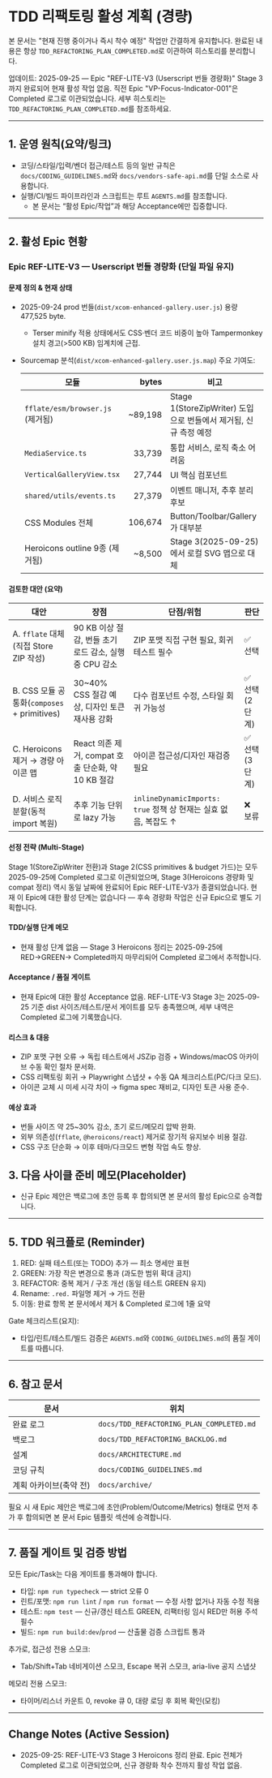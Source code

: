 # TDD 리팩토링 활성 계획 (경량)

본 문서는 "현재 진행 중이거나 즉시 착수 예정" 작업만 간결하게 유지합니다. 완료된
내용은 항상 `TDD_REFACTORING_PLAN_COMPLETED.md`로 이관하여 히스토리를
분리합니다.

업데이트: 2025-09-25 — Epic "REF-LITE-V3 (Userscript 번들 경량화)" Stage 3까지
완료되어 현재 활성 작업 없음. 직전 Epic "VP-Focus-Indicator-001"은 Completed
로그로 이관되었습니다. 세부 히스토리는 `TDD_REFACTORING_PLAN_COMPLETED.md`를
참조하세요.

---

## 1. 운영 원칙(요약/링크)

- 코딩/스타일/입력/벤더 접근/테스트 등의 일반 규칙은
  `docs/CODING_GUIDELINES.md`와 `docs/vendors-safe-api.md`를 단일 소스로
  사용합니다.
- 실행/CI/빌드 파이프라인과 스크립트는 루트 `AGENTS.md`를 참조합니다.
  - 본 문서는 “활성 Epic/작업”과 해당 Acceptance에만 집중합니다.

---

## 2. 활성 Epic 현황

### Epic REF-LITE-V3 — Userscript 번들 경량화 (단일 파일 유지)

#### 문제 정의 & 현재 상태

- 2025-09-24 prod 번들(`dist/xcom-enhanced-gallery.user.js`) 용량 477,525 byte.
  - Terser minify 적용 상태에서도 CSS·벤더 코드 비중이 높아 Tampermonkey 설치
    경고(>500 KB) 임계치에 근접.
- Sourcemap 분석(`dist/xcom-enhanced-gallery.user.js.map`) 주요 기여도:

  | 모듈                             |   bytes | 비고                                                             |
  | -------------------------------- | ------: | ---------------------------------------------------------------- |
  | `fflate/esm/browser.js` (제거됨) | ~89,198 | Stage 1(StoreZipWriter) 도입으로 번들에서 제거됨, 신규 측정 예정 |
  | `MediaService.ts`                |  33,739 | 통합 서비스, 로직 축소 어려움                                    |
  | `VerticalGalleryView.tsx`        |  27,744 | UI 핵심 컴포넌트                                                 |
  | `shared/utils/events.ts`         |  27,379 | 이벤트 매니저, 추후 분리 후보                                    |
  | CSS Modules 전체                 | 106,674 | Button/Toolbar/Gallery가 대부분                                  |
  | Heroicons outline 9종 (제거됨)   |  ~8,500 | Stage 3(2025-09-25)에서 로컬 SVG 맵으로 대체                     |

#### 검토한 대안 (요약)

| 대안                                        | 장점                                                   | 단점/위험                                                       | 판단            |
| ------------------------------------------- | ------------------------------------------------------ | --------------------------------------------------------------- | --------------- |
| A. `fflate` 대체(직접 Store ZIP 작성)       | 90 KB 이상 절감, 번들 초기 로드 감소, 실행 중 CPU 감소 | ZIP 포맷 직접 구현 필요, 회귀 테스트 필수                       | ✅ 선택         |
| B. CSS 모듈 공통화(`composes` + primitives) | 30~40% CSS 절감 예상, 디자인 토큰 재사용 강화          | 다수 컴포넌트 수정, 스타일 회귀 가능성                          | ✅ 선택 (2단계) |
| C. Heroicons 제거 → 경량 아이콘 맵          | React 의존 제거, compat 호출 단순화, 약 10 KB 절감     | 아이콘 접근성/디자인 재검증 필요                                | ✅ 선택 (3단계) |
| D. 서비스 로직 분할(동적 import 복원)       | 추후 기능 단위로 lazy 가능                             | `inlineDynamicImports: true` 정책 상 현재는 실효 없음, 복잡도 ↑ | ❌ 보류         |

#### 선정 전략 (Multi-Stage)

Stage 1(StoreZipWriter 전환)과 Stage 2(CSS primitives & budget 가드)는 모두
2025-09-25에 Completed 로그로 이관되었으며, Stage 3(Heroicons 경량화 및 compat
정리) 역시 동일 날짜에 완료되어 Epic REF-LITE-V3가 종결되었습니다. 현재 이
Epic에 대한 활성 단계는 없습니다 — 후속 경량화 작업은 신규 Epic으로 별도
기획합니다.

#### TDD/실행 단계 메모

- 현재 활성 단계 없음 — Stage 3 Heroicons 정리는 2025-09-25에 RED→GREEN→
  Completed까지 마무리되어 Completed 로그에서 추적합니다.

#### Acceptance / 품질 게이트

- 현재 Epic에 대한 활성 Acceptance 없음. REF-LITE-V3 Stage 3는 2025-09-25 기준
  dist 사이즈/테스트/문서 게이트를 모두 충족했으며, 세부 내역은 Completed 로그에
  기록했습니다.

#### 리스크 & 대응

- ZIP 포맷 구현 오류 → 독립 테스트에서 JSZip 검증 + Windows/macOS 아카이브 수동
  확인 절차 문서화.
- CSS 리팩토링 회귀 → Playwright 스냅샷 + 수동 QA 체크리스트(PC/다크 모드).
- 아이콘 교체 시 미세 시각 차이 → figma spec 재비교, 디자인 토큰 사용 준수.

#### 예상 효과

- 번들 사이즈 약 25~30% 감소, 초기 로드/메모리 압박 완화.
- 외부 의존성(`fflate`, `@heroicons/react`) 제거로 장기적 유지보수 비용 절감.
- CSS 구조 단순화 → 이후 테마/다크모드 변형 작업 속도 향상.

## 3. 다음 사이클 준비 메모(Placeholder)

- 신규 Epic 제안은 백로그에 초안 등록 후 합의되면 본 문서의 활성 Epic으로
  승격합니다.

---

## 5. TDD 워크플로 (Reminder)

1. RED: 실패 테스트(또는 TODO) 추가 — 최소 명세만 표현
2. GREEN: 가장 작은 변경으로 통과 (과도한 범위 확대 금지)
3. REFACTOR: 중복 제거 / 구조 개선 (동일 테스트 GREEN 유지)
4. Rename: `.red.` 파일명 제거 → 가드 전환
5. 이동: 완료 항목 본 문서에서 제거 & Completed 로그에 1줄 요약

Gate 체크리스트(요지):

- 타입/린트/테스트/빌드 검증은 `AGENTS.md`와 `CODING_GUIDELINES.md`의 품질
  게이트를 따릅니다.

---

## 6. 참고 문서

| 문서                   | 위치                                     |
| ---------------------- | ---------------------------------------- |
| 완료 로그              | `docs/TDD_REFACTORING_PLAN_COMPLETED.md` |
| 백로그                 | `docs/TDD_REFACTORING_BACKLOG.md`        |
| 설계                   | `docs/ARCHITECTURE.md`                   |
| 코딩 규칙              | `docs/CODING_GUIDELINES.md`              |
| 계획 아카이브(축약 전) | `docs/archive/`                          |

필요 시 새 Epic 제안은 백로그에 초안(Problem/Outcome/Metrics) 형태로 먼저 추가
후 합의되면 본 문서 Epic 템플릿 섹션에 승격합니다.

---

## 7. 품질 게이트 및 검증 방법

모든 Epic/Task는 다음 게이트를 통과해야 합니다.

- 타입: `npm run typecheck` — strict 오류 0
- 린트/포맷: `npm run lint` / `npm run format` — 수정 사항 없거나 자동 수정 적용
- 테스트: `npm test` — 신규/갱신 테스트 GREEN, 리팩터링 임시 RED만 허용 주석
  필수
- 빌드: `npm run build:dev`/`prod` — 산출물 검증 스크립트 통과

추가로, 접근성 전용 스모크:

- Tab/Shift+Tab 네비게이션 스모크, Escape 복귀 스모크, aria-live 공지 스냅샷

메모리 전용 스모크:

- 타이머/리스너 카운트 0, revoke 큐 0, 대량 로딩 후 회복 확인(모킹)

---

## Change Notes (Active Session)

- 2025-09-25: REF-LITE-V3 Stage 3 Heroicons 정리 완료. Epic 전체가 Completed
  로그로 이관되었으며, 신규 경량화 착수 전까지 활성 작업 없음.
